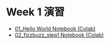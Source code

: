 # Week 1 演習

  - [01_Hello World Notebook (Colab)](https://colab.research.google.com/drive/1Ndg3W0DP-WR-5iygGJkUW4Zogr51BuF0)
  - [02_fizzbuzz_step1 Notebook (Colab)](https://colab.research.google.com/github/Shunsuke551/ai-course-learning/blob/main/week1/fizzbuzz_step1.ipynb)
